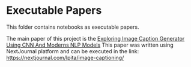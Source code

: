 # Executable Papers

This folder contains notebooks as executable papers.

The main paper of this project is the
[Exploring Image Caption Generator Using CNN And Moderns NLP Models](./exploring-image-caption-generator-using-convolutional-neural-networks-and-moderns-natural-language-processing-models.nextjournal.md)
This paper was written using NextJournal platform and can be executed in the link:
<https://nextjournal.com/lpita/image-captioning/>

